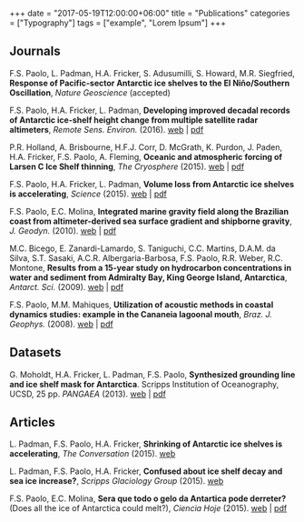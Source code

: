 +++
date = "2017-05-19T12:00:00+06:00"
title = "Publications"
categories = ["Typography"]
tags = ["example", "Lorem Ipsum"]
+++

## Journals

F.S. Paolo, L. Padman, H.A. Fricker, S. Adusumilli, S. Howard, M.R. Siegfried, **Response of Pacific-sector Antarctic ice shelves to the El Niño/Southern Oscillation**, *Nature Geoscience* (accepted)

F.S. Paolo, H.A. Fricker, L. Padman, **Developing improved decadal records of Antarctic ice-shelf height change from multiple satellite radar altimeters**, *Remote Sens. Environ.* (2016). [web](http://authors.elsevier.com/a/1Sd~57qzSbrdi) | [pdf](https://www.dropbox.com/s/0i9nhqyuu0qvrsv/AltimetryTimeSeriesRSE2016.pdf?dl=0)

P.R. Holland, A. Brisbourne, H.F.J. Corr, D. McGrath, K. Purdon, J. Paden, H.A. Fricker, F.S. Paolo, A. Fleming, **Oceanic and atmospheric forcing of Larsen C Ice Shelf thinning**, *The Cryosphere* (2015). [web](http://dx.doi.org/10.5194/tc-9-1005-2015) | [pdf](http://www.the-cryosphere.net/9/1005/2015/tc-9-1005-2015.pdf)

F.S. Paolo, H.A. Fricker, L. Padman, **Volume loss from Antarctic ice shelves is accelerating**, *Science* (2015). [web](https://dx.doi.org/10.1126/science.aaa0940) | [pdf](https://www.dropbox.com/s/a900x76kkhmiiw2/IceShelfChangeScience2015.pdf?dl=0)

F.S. Paolo, E.C. Molina, **Integrated marine gravity field along the Brazilian coast from altimeter-derived sea surface gradient and shipborne gravity**, *J. Geodyn.* (2010). [web](http://dx.doi.org/10.1016/j.jog.2010.04.003) | [pdf](https://dl.dropbox.com/u/12601128/papers/paolo_molina10.pdf)

M.C. Bicego, E. Zanardi-Lamardo, S. Taniguchi, C.C. Martins, D.A.M. da Silva, S.T. Sasaki, A.C.R. Albergaria-Barbosa, F.S. Paolo, R.R. Weber, R.C. Montone, **Results from a 15-year study on hydrocarbon concentrations in water and sediment from Admiralty Bay, King George Island, Antarctica**, *Antarct. Sci.* (2009). [web](http://dx.doi.org/10.1017/S0954102009001734) | [pdf](https://dl.dropbox.com/u/12601128/papers/bicego_etal09.pdf)

F.S. Paolo, M.M. Mahiques, **Utilization of acoustic methods in coastal dynamics studies: example in the Cananeia lagoonal mouth**, *Braz. J. Geophys.* (2008). [web](http://dx.doi.org/10.1590/S0102-261X2008000200008) | [pdf](https://dl.dropbox.com/u/12601128/papers/paolo_mahiques08.pdf)


## Datasets

G. Moholdt, H.A. Fricker, L. Padman, F.S. Paolo, **Synthesized grounding line and ice shelf mask for Antarctica**. Scripps Institution of Oceanography, UCSD, 25 pp. *PANGAEA* (2013). [web](http://doi.pangaea.de/10.1594/PANGAEA.819150) | [pdf](http://epic.awi.de/33781/4/Moholdt_etal.pdf)


## Articles

<!-- date: Nov 9, 2015 tag: Publication title: General-audience article in "The Conversation" -->

L. Padman, F.S. Paolo, H.A. Fricker, **Shrinking of Antarctic ice shelves is accelerating**, *The Conversation* (2015). [web](https://theconversation.com/shrinking-of-antarctic-ice-shelves-is-accelerating-39273)

L. Padman, F.S. Paolo, H.A. Fricker, **Confused about ice shelf decay and sea ice increase?**, *Scripps Glaciology Group* (2015). [web](http://glaciology.weebly.com/articles.html)

F.S. Paolo, E.C. Molina, **Sera que todo o gelo da Antartica pode derreter?** (Does all the ice of Antarctica could melt?), *Ciencia Hoje* (2015). [web](http://chc.cienciahoje.uol.com.br/multimidia/revistas/reduzidas//268/?revista=268#8) | [pdf](https://www.dropbox.com/s/v3j38c5kgik6zyp/Degelo.pdf?dl=0)
